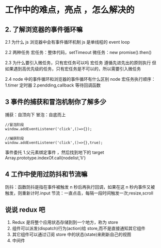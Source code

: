 # 工作中的难点，亮点 ，怎么解决的

## 2. 了解浏览器的事件循环嘛

2.1 为什么 js 浏览器中会有事件循环机制
js 是单线程的 event loop

2.2 两种任务
宏任务：整体代码，setTimeout
微任务：new promise().then()

2.3 为什么要引入微任务，只有宏任务可以吗
宏任务 遵循先进先出的原则执行 但如果遇到高优先级的任务，只有宏任务是不可以的，所以需要引入微任务

2.4 node 中的事件循环和浏览器的事件循环有什么区别
node 宏任务执行顺序：1.timer 定时器
2.pendding,callback 等待回调函数

## 3 事件的捕获和冒泡机制你了解多少

捕获：自顶向下
冒泡：自底而上

```
//冒泡阶段
window.addEventListener('click',()=>{});
```

```
//捕获阶段
window.addEventListener('click',()=>{},true);
```

事件委托 1.父元素绑定事件 ，然后找到地下的 target
Array.prototype.indexOf.call(nodelist,'li')

## 4 工作中使用过防抖和节流嘛

防抖：函数防抖是指在事件被触发 n 秒后再执行回调，如果在这 n 秒内事件又被触发，则重新计时.input
节流：一直点击，每隔一段时间触发一次;resize,scroll

## 说说 redux 吧

1.  Redux 是将整个应用状态存储到到一个地方，称为 store
2.  组件可以派发(dispatch)行为(action)给 store,而不是直接通知其它组件
3.  其它组件可以通过订阅 store 中的状态(state)来刷新自己的视图
4.  中间件
